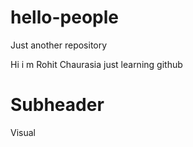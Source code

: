 # hello-people
Just another repository


Hi i m Rohit Chaurasia
just learning github 

# Subheader

Visual 

